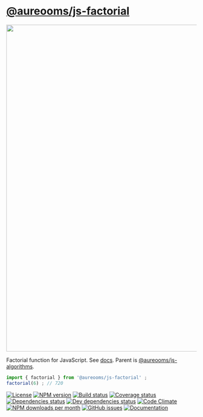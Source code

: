 [@aureooms/js-factorial](https://aureooms.github.io/js-factorial)
==

<img src="http://ciberconta.unizar.es/LECCION/factorial/factorial.gif" width="864">

Factorial function for JavaScript.
See [docs](https://aureooms.github.io/js-factorial/index.html).
Parent is [@aureooms/js-algorithms](https://github.com/aureooms/js-algorithms).

```js
import { factorial } from '@aureooms/js-factorial' ;
factorial(6) ; // 720
```

[![License](https://img.shields.io/github/license/aureooms/js-factorial.svg?style=flat)](https://raw.githubusercontent.com/aureooms/js-factorial/master/LICENSE)
[![NPM version](https://img.shields.io/npm/v/@aureooms/js-factorial.svg?style=flat)](https://www.npmjs.org/package/@aureooms/js-factorial)
[![Build status](https://img.shields.io/travis/aureooms/js-factorial.svg?style=flat)](https://travis-ci.org/aureooms/js-factorial)
[![Coverage status](https://img.shields.io/coveralls/aureooms/js-factorial.svg?style=flat)](https://coveralls.io/r/aureooms/js-factorial)
[![Dependencies status](https://img.shields.io/david/aureooms/js-factorial.svg?style=flat)](https://david-dm.org/aureooms/js-factorial#info=dependencies)
[![Dev dependencies status](https://img.shields.io/david/dev/aureooms/js-factorial.svg?style=flat)](https://david-dm.org/aureooms/js-factorial#info=devDependencies)
[![Code Climate](https://img.shields.io/codeclimate/github/aureooms/js-factorial.svg?style=flat)](https://codeclimate.com/github/aureooms/js-factorial)
[![NPM downloads per month](https://img.shields.io/npm/dm/@aureooms/js-factorial.svg?style=flat)](https://www.npmjs.org/package/@aureooms/js-factorial)
[![GitHub issues](https://img.shields.io/github/issues/aureooms/js-factorial.svg?style=flat)](https://github.com/aureooms/js-factorial/issues)
[![Documentation](https://aureooms.github.io/js-factorial/badge.svg)](https://aureooms.github.io/js-factorial/source.html)
